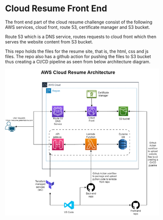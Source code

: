 # Cloud Resume Front End

The front end part of the cloud resume challenge consist of the following AWS services, cloud front, route 53, certificate manager and S3 bucket. 

Route 53 which is a DNS service, routes requests to cloud front which then serves the website content from S3 bucket.

This repo holds the files for the resume site, that is, the html, css and js files. The repo also has a github action for pushing the files to S3 bucket thus creating a CI/CD pipeline as seen from below architecture diagram.

![Architecture Diagram](MarkdownFiles/Architecture-Diagram.png)